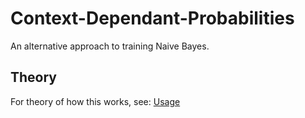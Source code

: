 # Context-Dependant-Probabilities
An alternative approach to training Naive Bayes.

## Theory
For theory of how this works, see: [Usage](https://lwflouisa.github.io/Context-Dependant-Probabilities/Usage/)
